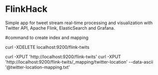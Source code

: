 # FlinkHack
Simple app for tweet stream real-time processing and visualization with Twitter API, Apache Flink, ElasticSearch and Grafana. 

#command to create index and mapping

curl -XDELETE localhost:9200/flink-twits

curl -XPUT 'http://localhost:9200/flink-twits'
curl -XPUT 'http://localhost:9200/flink-twits/_mapping/twitter-location' --data-ascii '@twitter-location-mapping.txt'

